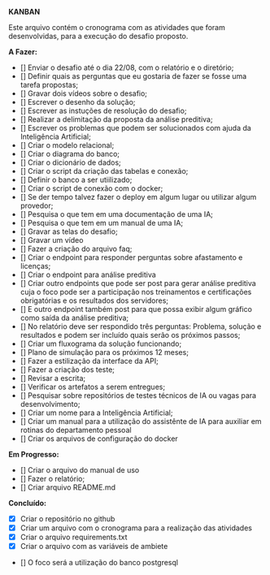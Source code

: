 **KANBAN**

Este arquivo contém o cronograma com as atividades que foram desenvolvidas, para a execução do desafio proposto.

**A Fazer:**

- [] Enviar o desafio até o dia 22/08, com o relatório e o diretório;
- [] Definir quais as perguntas que eu gostaria de fazer se fosse uma tarefa propostas;
- [] Gravar dois vídeos sobre o desafio;
- [] Escrever o desenho da solução;
- [] Escrever as instuções de resolução do desafio;
- [] Realizar a delimitação da proposta da análise preditiva;
- [] Escrever os problemas que podem ser solucionados com ajuda da Inteligência Artificial;
- [] Criar o modelo relacional;
- [] Criar o diagrama do banco;
- [] Criar o dicionário de dados;
- [] Criar o script da criação das tabelas e conexão;
- [] Definir o banco a ser utiilizado;
- [] Criar o script de conexão com o docker;
- [] Se der tempo talvez fazer o deploy em algum lugar ou utilizar algum provedor;
- [] Pesquisa o que tem em uma documentação de uma IA;
- [] Pesquisa o que tem em um manual de uma IA;
- [] Gravar as telas do desafio;
- [] Gravar um vídeo
- [] Fazer a criação do arquivo faq;
- [] Criar o endpoint para responder perguntas sobre afastamento e licenças;
- [] Criar o endpoint para análise preditiva  
- [] Criar outro endpoints que pode ser post para gerar análise preditiva cuja o foco pode ser a participação nos treinamentos e certificações obrigatórias e os resultados dos servidores;
- [] E outro endpoint também post para que possa exibir algum gráfico como saída da análise preditiva;
- [] No relatório deve ser respondido três perguntas: Problema, solução e resultados e podem ser incluído quais serão os próximos passos;
- [] Criar um fluxograma da solução funcionando;
- [] Plano de simulação para os próximos 12 meses;
- [] Fazer a estilização da interface da API;
- [] Fazer a criação dos teste;
- [] Revisar a escrita;
- [] Verificar os artefatos a serem entregues;
- [] Pesquisar sobre repositórios de testes técnicos de IA ou vagas para desenvolvimento;
- [] Criar um nome para a Inteligência Artificial;
- [] Criar um manual para a utilização do assistênte de IA para auxiliar em rotinas do departamento pessoal
- [] Criar os arquivos de configuração do docker

**Em Progresso:**

- [] Criar o arquivo do manual de uso
- [] Fazer o relatório;
- [] Criar arquivo README.md

**Concluído:**
- [x] Criar o repositório no github
- [x] Criar um arquivo com o cronograma para a realização das atividades
- [x] Criar o arquivo requirements.txt
- [x] Criar o arquivo com as variáveis de ambiete
- [] O foco será a utilização do banco postgresql